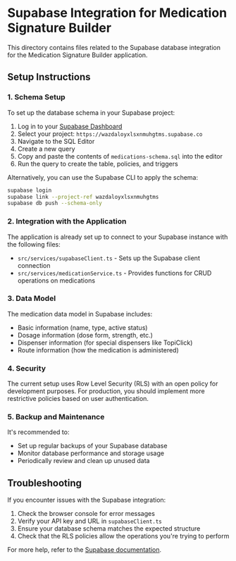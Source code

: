 # Supabase Integration for Medication Signature Builder

This directory contains files related to the Supabase database integration for the Medication Signature Builder application.

## Setup Instructions

### 1. Schema Setup

To set up the database schema in your Supabase project:

1. Log in to your [Supabase Dashboard](https://app.supabase.com/)
2. Select your project: `https://wazdaloyxlsxnmuhgtms.supabase.co`
3. Navigate to the SQL Editor
4. Create a new query
5. Copy and paste the contents of `medications-schema.sql` into the editor
6. Run the query to create the table, policies, and triggers

Alternatively, you can use the Supabase CLI to apply the schema:

```bash
supabase login
supabase link --project-ref wazdaloyxlsxnmuhgtms
supabase db push --schema-only
```

### 2. Integration with the Application

The application is already set up to connect to your Supabase instance with the following files:

- `src/services/supabaseClient.ts` - Sets up the Supabase client connection
- `src/services/medicationService.ts` - Provides functions for CRUD operations on medications

### 3. Data Model

The medication data model in Supabase includes:

- Basic information (name, type, active status)
- Dosage information (dose form, strength, etc.)
- Dispenser information (for special dispensers like TopiClick)
- Route information (how the medication is administered)

### 4. Security

The current setup uses Row Level Security (RLS) with an open policy for development purposes. For production, you should implement more restrictive policies based on user authentication.

### 5. Backup and Maintenance

It's recommended to:

- Set up regular backups of your Supabase database
- Monitor database performance and storage usage
- Periodically review and clean up unused data

## Troubleshooting

If you encounter issues with the Supabase integration:

1. Check the browser console for error messages
2. Verify your API key and URL in `supabaseClient.ts`
3. Ensure your database schema matches the expected structure
4. Check that the RLS policies allow the operations you're trying to perform

For more help, refer to the [Supabase documentation](https://supabase.com/docs).
